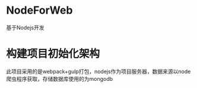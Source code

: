 # NodeForWeb
基于Nodejs开发
# 构建项目初始化架构
此项目采用的是webpack+gulp打包，nodejs作为项目服务器，数据来源以node爬虫程序获取，存储数据库使用的为mongodb
